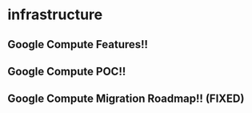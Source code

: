 # infrastructure

## Google Compute Features!!

## Google Compute POC!!

## Google Compute Migration Roadmap!! (FIXED)
